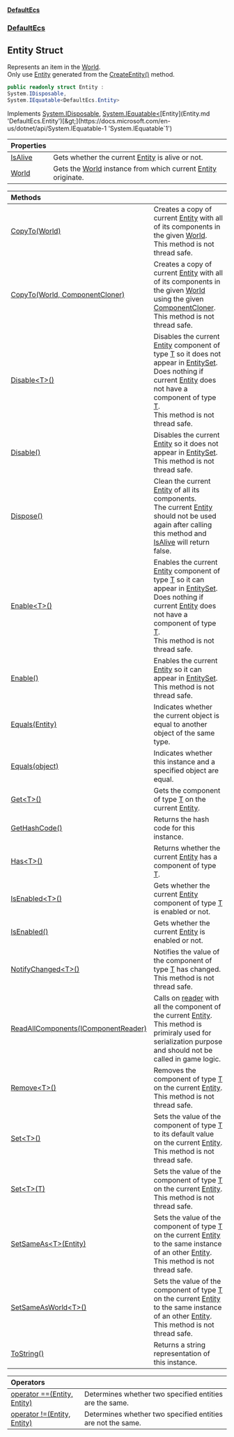 #### [DefaultEcs](DefaultEcs.md 'DefaultEcs')
### [DefaultEcs](DefaultEcs.md#DefaultEcs 'DefaultEcs')
## Entity Struct
Represents an item in the [World](World.md 'DefaultEcs.World').  
Only use [Entity](Entity.md 'DefaultEcs.Entity') generated from the [CreateEntity()](World_CreateEntity().md 'DefaultEcs.World.CreateEntity()') method.  
```csharp
public readonly struct Entity :
System.IDisposable,
System.IEquatable<DefaultEcs.Entity>
```

Implements [System.IDisposable](https://docs.microsoft.com/en-us/dotnet/api/System.IDisposable 'System.IDisposable'), [System.IEquatable&lt;](https://docs.microsoft.com/en-us/dotnet/api/System.IEquatable-1 'System.IEquatable`1')[Entity](Entity.md 'DefaultEcs.Entity')[&gt;](https://docs.microsoft.com/en-us/dotnet/api/System.IEquatable-1 'System.IEquatable`1')  

| Properties | |
| :--- | :--- |
| [IsAlive](Entity_IsAlive.md 'DefaultEcs.Entity.IsAlive') | Gets whether the current [Entity](Entity.md 'DefaultEcs.Entity') is alive or not.<br/> |
| [World](Entity_World.md 'DefaultEcs.Entity.World') | Gets the [World](World.md 'DefaultEcs.World') instance from which current [Entity](Entity.md 'DefaultEcs.Entity') originate.<br/> |

| Methods | |
| :--- | :--- |
| [CopyTo(World)](Entity_CopyTo(World).md 'DefaultEcs.Entity.CopyTo(DefaultEcs.World)') | Creates a copy of current [Entity](Entity.md 'DefaultEcs.Entity') with all of its components in the given [World](World.md 'DefaultEcs.World').<br/>This method is not thread safe.<br/> |
| [CopyTo(World, ComponentCloner)](Entity_CopyTo(World_ComponentCloner).md 'DefaultEcs.Entity.CopyTo(DefaultEcs.World, DefaultEcs.ComponentCloner)') | Creates a copy of current [Entity](Entity.md 'DefaultEcs.Entity') with all of its components in the given [World](World.md 'DefaultEcs.World') using the given [ComponentCloner](ComponentCloner.md 'DefaultEcs.ComponentCloner').<br/>This method is not thread safe.<br/> |
| [Disable&lt;T&gt;()](Entity_Disable_T_().md 'DefaultEcs.Entity.Disable&lt;T&gt;()') | Disables the current [Entity](Entity.md 'DefaultEcs.Entity') component of type [T](Entity_Disable_T_().md#DefaultEcs_Entity_Disable_T_()_T 'DefaultEcs.Entity.Disable&lt;T&gt;().T') so it does not appear in [EntitySet](EntitySet.md 'DefaultEcs.EntitySet').<br/>Does nothing if current [Entity](Entity.md 'DefaultEcs.Entity') does not have a component of type [T](Entity_Disable_T_().md#DefaultEcs_Entity_Disable_T_()_T 'DefaultEcs.Entity.Disable&lt;T&gt;().T').<br/>This method is not thread safe.<br/> |
| [Disable()](Entity_Disable().md 'DefaultEcs.Entity.Disable()') | Disables the current [Entity](Entity.md 'DefaultEcs.Entity') so it does not appear in [EntitySet](EntitySet.md 'DefaultEcs.EntitySet').<br/>This method is not thread safe.<br/> |
| [Dispose()](Entity_Dispose().md 'DefaultEcs.Entity.Dispose()') | Clean the current [Entity](Entity.md 'DefaultEcs.Entity') of all its components.<br/>The current [Entity](Entity.md 'DefaultEcs.Entity') should not be used again after calling this method and [IsAlive](Entity_IsAlive.md 'DefaultEcs.Entity.IsAlive') will return false.<br/> |
| [Enable&lt;T&gt;()](Entity_Enable_T_().md 'DefaultEcs.Entity.Enable&lt;T&gt;()') | Enables the current [Entity](Entity.md 'DefaultEcs.Entity') component of type [T](Entity_Enable_T_().md#DefaultEcs_Entity_Enable_T_()_T 'DefaultEcs.Entity.Enable&lt;T&gt;().T') so it can appear in [EntitySet](EntitySet.md 'DefaultEcs.EntitySet').<br/>Does nothing if current [Entity](Entity.md 'DefaultEcs.Entity') does not have a component of type [T](Entity_Enable_T_().md#DefaultEcs_Entity_Enable_T_()_T 'DefaultEcs.Entity.Enable&lt;T&gt;().T').<br/>This method is not thread safe.<br/> |
| [Enable()](Entity_Enable().md 'DefaultEcs.Entity.Enable()') | Enables the current [Entity](Entity.md 'DefaultEcs.Entity') so it can appear in [EntitySet](EntitySet.md 'DefaultEcs.EntitySet').<br/>This method is not thread safe.<br/> |
| [Equals(Entity)](Entity_Equals(Entity).md 'DefaultEcs.Entity.Equals(DefaultEcs.Entity)') | Indicates whether the current object is equal to another object of the same type.<br/> |
| [Equals(object)](Entity_Equals(object).md 'DefaultEcs.Entity.Equals(object)') | Indicates whether this instance and a specified object are equal.<br/> |
| [Get&lt;T&gt;()](Entity_Get_T_().md 'DefaultEcs.Entity.Get&lt;T&gt;()') | Gets the component of type [T](Entity_Get_T_().md#DefaultEcs_Entity_Get_T_()_T 'DefaultEcs.Entity.Get&lt;T&gt;().T') on the current [Entity](Entity.md 'DefaultEcs.Entity').<br/> |
| [GetHashCode()](Entity_GetHashCode().md 'DefaultEcs.Entity.GetHashCode()') | Returns the hash code for this instance.<br/> |
| [Has&lt;T&gt;()](Entity_Has_T_().md 'DefaultEcs.Entity.Has&lt;T&gt;()') | Returns whether the current [Entity](Entity.md 'DefaultEcs.Entity') has a component of type [T](Entity_Has_T_().md#DefaultEcs_Entity_Has_T_()_T 'DefaultEcs.Entity.Has&lt;T&gt;().T').<br/> |
| [IsEnabled&lt;T&gt;()](Entity_IsEnabled_T_().md 'DefaultEcs.Entity.IsEnabled&lt;T&gt;()') | Gets whether the current [Entity](Entity.md 'DefaultEcs.Entity') component of type [T](Entity_IsEnabled_T_().md#DefaultEcs_Entity_IsEnabled_T_()_T 'DefaultEcs.Entity.IsEnabled&lt;T&gt;().T') is enabled or not.<br/> |
| [IsEnabled()](Entity_IsEnabled().md 'DefaultEcs.Entity.IsEnabled()') | Gets whether the current [Entity](Entity.md 'DefaultEcs.Entity') is enabled or not.<br/> |
| [NotifyChanged&lt;T&gt;()](Entity_NotifyChanged_T_().md 'DefaultEcs.Entity.NotifyChanged&lt;T&gt;()') | Notifies the value of the component of type [T](Entity_NotifyChanged_T_().md#DefaultEcs_Entity_NotifyChanged_T_()_T 'DefaultEcs.Entity.NotifyChanged&lt;T&gt;().T') has changed.<br/>This method is not thread safe.<br/> |
| [ReadAllComponents(IComponentReader)](Entity_ReadAllComponents(IComponentReader).md 'DefaultEcs.Entity.ReadAllComponents(DefaultEcs.Serialization.IComponentReader)') | Calls on [reader](Entity_ReadAllComponents(IComponentReader).md#DefaultEcs_Entity_ReadAllComponents(DefaultEcs_Serialization_IComponentReader)_reader 'DefaultEcs.Entity.ReadAllComponents(DefaultEcs.Serialization.IComponentReader).reader') with all the component of the current [Entity](Entity.md 'DefaultEcs.Entity').<br/>This method is primiraly used for serialization purpose and should not be called in game logic.<br/> |
| [Remove&lt;T&gt;()](Entity_Remove_T_().md 'DefaultEcs.Entity.Remove&lt;T&gt;()') | Removes the component of type [T](Entity_Remove_T_().md#DefaultEcs_Entity_Remove_T_()_T 'DefaultEcs.Entity.Remove&lt;T&gt;().T') on the current [Entity](Entity.md 'DefaultEcs.Entity').<br/>This method is not thread safe.<br/> |
| [Set&lt;T&gt;()](Entity_Set_T_().md 'DefaultEcs.Entity.Set&lt;T&gt;()') | Sets the value of the component of type [T](Entity_Set_T_().md#DefaultEcs_Entity_Set_T_()_T 'DefaultEcs.Entity.Set&lt;T&gt;().T') to its default value on the current [Entity](Entity.md 'DefaultEcs.Entity').<br/>This method is not thread safe.<br/> |
| [Set&lt;T&gt;(T)](Entity_Set_T_(T).md 'DefaultEcs.Entity.Set&lt;T&gt;(T)') | Sets the value of the component of type [T](Entity_Set_T_(T).md#DefaultEcs_Entity_Set_T_(T)_T 'DefaultEcs.Entity.Set&lt;T&gt;(T).T') on the current [Entity](Entity.md 'DefaultEcs.Entity').<br/>This method is not thread safe.<br/> |
| [SetSameAs&lt;T&gt;(Entity)](Entity_SetSameAs_T_(Entity).md 'DefaultEcs.Entity.SetSameAs&lt;T&gt;(DefaultEcs.Entity)') | Sets the value of the component of type [T](Entity_SetSameAs_T_(Entity).md#DefaultEcs_Entity_SetSameAs_T_(DefaultEcs_Entity)_T 'DefaultEcs.Entity.SetSameAs&lt;T&gt;(DefaultEcs.Entity).T') on the current [Entity](Entity.md 'DefaultEcs.Entity') to the same instance of an other [Entity](Entity.md 'DefaultEcs.Entity').<br/>This method is not thread safe.<br/> |
| [SetSameAsWorld&lt;T&gt;()](Entity_SetSameAsWorld_T_().md 'DefaultEcs.Entity.SetSameAsWorld&lt;T&gt;()') | Sets the value of the component of type [T](Entity_SetSameAsWorld_T_().md#DefaultEcs_Entity_SetSameAsWorld_T_()_T 'DefaultEcs.Entity.SetSameAsWorld&lt;T&gt;().T') on the current [Entity](Entity.md 'DefaultEcs.Entity') to the same instance of an other [Entity](Entity.md 'DefaultEcs.Entity').<br/>This method is not thread safe.<br/> |
| [ToString()](Entity_ToString().md 'DefaultEcs.Entity.ToString()') | Returns a string representation of this instance.<br/> |

| Operators | |
| :--- | :--- |
| [operator ==(Entity, Entity)](Entity_operator(Entity_Entity).md 'DefaultEcs.Entity.op_Equality(DefaultEcs.Entity, DefaultEcs.Entity)') | Determines whether two specified entities are the same. |
| [operator !=(Entity, Entity)](Entity_operator!(Entity_Entity).md 'DefaultEcs.Entity.op_Inequality(DefaultEcs.Entity, DefaultEcs.Entity)') | Determines whether two specified entities are not the same. |
